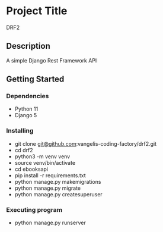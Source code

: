 # Project Title

DRF2

## Description

A simple Django Rest Framework API

## Getting Started

### Dependencies

* Python 11
* Django 5

### Installing

* git clone git@github.com:vangelis-coding-factory/drf2.git
* cd drf2
* python3 -m venv venv
* source venv/bin/activate
* cd ebooksapi
* pip install -r requirements.txt
* python manage.py makemigrations
* python manage.py migrate
* python manage.py createsuperuser

### Executing program

* python manage.py runserver
